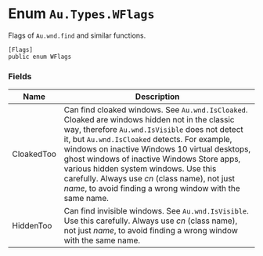 # Enum `Au.Types.WFlags`

Flags of `Au.wnd.find` and similar functions.

```
[Flags]
public enum WFlags
```

### Fields

| Name | Description |
| --- | --- |
| CloakedToo | Can find cloaked windows. See `Au.wnd.IsCloaked`. Cloaked are windows hidden not in the classic way, therefore `Au.wnd.IsVisible` does not detect it, but `Au.wnd.IsCloaked` detects. For example, windows on inactive Windows 10 virtual desktops, ghost windows of inactive Windows Store apps, various hidden system windows. Use this carefully. Always use *cn* (class name), not just *name*, to avoid finding a wrong window with the same name. |
| HiddenToo | Can find invisible windows. See `Au.wnd.IsVisible`. Use this carefully. Always use *cn* (class name), not just *name*, to avoid finding a wrong window with the same name. |